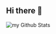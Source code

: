 ## Hi there 👋
<img align="center" src="https://github-readme-stats.vercel.app/api?username=wildergd&include_all_commits=true&count_private=true&show_icons=true&line_height=20&title_color=2B5BBD&icon_color=1124BB&text_color=A1A1A1&bg_color=0,000000,130F40" alt="my Github Stats"/>
